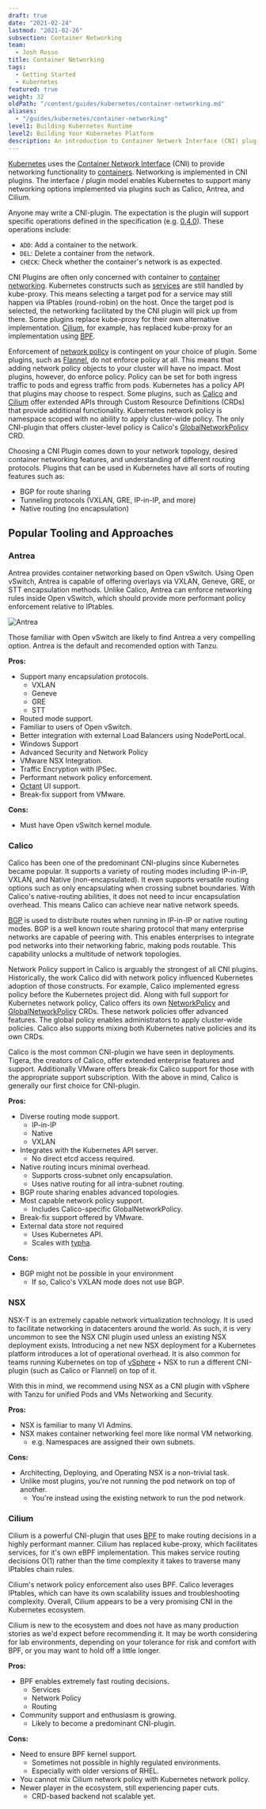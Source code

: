 ```yaml
---
draft: true
date: "2021-02-24"
lastmod: "2021-02-26"
subsection: Container Networking
team:
  - Josh Rosso
title: Container Networking
tags:
  - Getting Started
  - Kubernetes
featured: true
weight: 32
oldPath: "/content/guides/kubernetes/container-networking.md"
aliases:
  - "/guides/kubernetes/container-networking"
level1: Building Kubernetes Runtime
level2: Building Your Kubernetes Platform
description: An introduction to Container Network Interface (CNI) plugins
---
```


[Kubernetes](/guides/what-is-kubernetes/) uses the [Container Network
Interface](https://github.com/containernetworking/cni) (CNI) to provide
networking functionality to [containers](https://tanzu.vmware.com/containers). Networking is implemented in CNI
plugins. The interface / plugin model enables Kubernetes to support many
networking options implemented via plugins such as Calico, Antrea, and Cilium.

Anyone may write a CNI-plugin. The expectation is the plugin will support
specific operations defined in the specification (e.g.
[0.4.0](https://github.com/containernetworking/cni/blob/spec-v0.4.0/SPEC.md#parameters)).
These operations include:

- `ADD`: Add a container to the network.
- `DEL`: Delete a container from the network.
- `CHECK`: Check whether the container's network is as expected.

CNI Plugins are often only concerned with container to [container networking](/blog/a-container-is-a-linux-namespace-and-networking-basics/).
Kubernetes constructs such as
[services](https://kubernetes.io/docs/concepts/services-networking/service/) are
still handled by kube-proxy. This means selecting a target pod for a service may
still happen via IPtables (round-robin) on the host. Once the target pod is
selected, the networking facilitated by the CNI plugin will pick up from there.
Some plugins replace kube-proxy for their own alternative implementation.
[Cilium](https://cilium.io/blog/2019/08/20/cilium-16), for example, has replaced
kube-proxy for an implementation using
[BPF](https://en.wikipedia.org/wiki/Berkeley_Packet_Filter).

Enforcement of [network
policy](https://kubernetes.io/docs/concepts/services-networking/network-policies)
is contingent on your choice of plugin. Some plugins, such as
[Flannel](https://github.com/coreos/flannel), do not enforce policy at all. This
means that adding network policy objects to your cluster will have no impact.
Most plugins, however, do enforce policy. Policy can be set for both ingress
traffic to pods and egress traffic from pods. Kubernetes has a policy API that
plugins may choose to respect. Some plugins, such as
[Calico](https://docs.projectcalico.org/v3.11/reference/resources/networkpolicy)
and [Cilium](https://docs.cilium.io/en/v1.6/kubernetes/policy) offer extended
APIs through Custom Resource Definitions (CRDs) that provide additional
functionality. Kubernetes network policy is namespace scoped with no ability to
apply cluster-wide policy. The only CNI-plugin that offers cluster-level policy
is Calico's
[GlobalNetworkPolicy](https://docs.projectcalico.org/v3.11/reference/resources/globalnetworkpolicy)
CRD.

Choosing a CNI Plugin comes down to your network topology, desired container
networking features, and understanding of different routing protocols. Plugins
that can be used in Kubernetes have all sorts of routing features such as:

- BGP for route sharing
- Tunneling protocols (VXLAN, GRE, IP-in-IP, and more)
- Native routing (no encapsulation)

## Popular Tooling and Approaches

### Antrea

Antrea provides container networking based on Open vSwitch. Using Open vSwitch,
Antrea is capable of offering overlays via VXLAN, Geneve, GRE, or STT
encapsulation methods. Unlike Calico, Antrea can enforce networking rules inside
Open vSwitch, which should provide more performant policy enforcement relative
to IPtables.

![Antrea](images/antrea.png)

Those familiar with Open vSwitch are likely to find Antrea a very compelling
option. Antrea is the default and recomended option with Tanzu.

**Pros:**

- Support many encapsulation protocols.
  - VXLAN
  - Geneve
  - GRE
  - STT
- Routed mode support.
- Familiar to users of Open vSwitch.
- Better integration with external Load Balancers using NodePortLocal.
- Windows Support
- Advanced Security and Network Policy
- VMware NSX Integration.
- Traffic Encryption with IPSec.
- Performant network policy enforcement.
- [Octant](https://github.com/vmware-tanzu/octant) UI support.
- Break-fix support from VMware.

**Cons:**

- Must have Open vSwitch kernel module.

### Calico

Calico has been one of the predominant CNI-plugins since Kubernetes became
popular. It supports a variety of routing modes including IP-in-IP, VXLAN, and
Native (non-encapsulated). It even supports versatile routing options such as
only encapsulating when crossing subnet boundaries. With Calico's native-routing
abilities, it does not need to incur encapsulation overhead. This means Calico
can achieve near native network speeds.

[BGP](https://en.wikipedia.org/wiki/Border_Gateway_Protocol) is used to
distribute routes when running in IP-in-IP or native routing modes. BGP is a
well known route sharing protocol that many enterprise networks are capable of
peering with. This enables enterprises to integrate pod networks into their
networking fabric, making pods routable. This capability unlocks a multitude of
network topologies.

Network Policy support in Calico is arguably the strongest of all CNI plugins.
Historically, the work Calico did with network policy influenced Kubernetes
adoption of those constructs. For example, Calico implemented egress policy
before the Kubernetes project did. Along with full support for Kubernetes
network policy, Calico offers its own
[NetworkPolicy](https://docs.projectcalico.org/v3.11/reference/resources/networkpolicy)
and
[GlobalNetworkPolicy](https://docs.projectcalico.org/v3.11/reference/resources/globalnetworkpolicy)
CRDs. These network policies offer advanced features. The global policy enables
administrators to apply cluster-wide policies. Calico also supports mixing both
Kubernetes native policies and its own CRDs.

Calico is the most common CNI-plugin we have seen in deployments. Tigera, the
creators of Calico, offer extended enterprise features and support. Additionally
VMware offers break-fix Calico support for those with the appropriate support
subscription. With the above in mind, Calico is generally our first choice for
CNI-plugin.

**Pros:**

- Diverse routing mode support.
  - IP-in-IP
  - Native
  - VXLAN
- Integrates with the Kubernetes API server.
  - No direct etcd access required.
- Native routing incurs minimal overhead.
  - Supports cross-subnet only encapsulation.
  - Uses native routing for all intra-subnet routing.
- BGP route sharing enables advanced topologies.
- Most capable network policy support.
  - Includes Calico-specific GlobalNetworkPolicy.
- Break-fix support offered by VMware.
- External data store not required
  - Uses Kubernetes API.
  - Scales with [typha](https://github.com/projectcalico/typha).

**Cons:**

- BGP might not be possible in your environment
  - If so, Calico's VXLAN mode does not use BGP.

### NSX

NSX-T is an extremely capable network virtualization technology. It is used to
facilitate networking in datacenters around the world. As such, it is very
uncommon to see the NSX CNI plugin used unless an existing NSX deployment
exists. Introducing a net new NSX deployment for a Kubernetes platform
introduces a lot of operational overhead. It is also common for teams running
Kubernetes on top of [vSphere](https://core.vmware.com/vmware-vsphere-tanzu) + NSX to run a different CNI-plugin (such as
Calico or Flannel) on top of it.

With this in mind, we recommend using NSX as a CNI plugin with vSphere with Tanzu for unified Pods and VMs Networking and Security.

**Pros:**

- NSX is familiar to many VI Admins.
- NSX makes container networking feel more like normal VM networking.
  - e.g. Namespaces are assigned their own subnets.

**Cons:**

- Architecting, Deploying, and Operating NSX is a non-trivial task.
- Unlike most plugins, you're not running the pod network on top of another.
  - You're instead using the existing network to run the pod network.

### Cilium

Cilium is a powerful CNI-plugin that uses
[BPF](https://en.wikipedia.org/wiki/Berkeley_Packet_Filter) to make routing
decisions in a highly performant manner. Cilium has replaced kube-proxy, which
facilitates services, for it's own eBPF implementation. This makes service
routing decisions O(1) rather than the time complexity it takes to traverse many
IPtables chain rules.

Cilium's network policy enforcement also uses BPF. Calico leverages IPtables,
which can have its own scalability issues and troubleshooting complexity.
Overall, Cilium appears to be a very promising CNI in the Kubernetes ecosystem.

Cilium is new to the ecosystem and does not have as many production stories as
we'd expect before recommending it. It may be worth considering for lab
environments, depending on your tolerance for risk and comfort with BPF, or
you may want to hold off a little longer.

**Pros:**

- BPF enables extremely fast routing decisions.
  - Services
  - Network Policy
  - Routing
- Community support and enthusiasm is growing.
  - Likely to become a predominant CNI-plugin.

**Cons:**

- Need to ensure BPF kernel support.
  - Sometimes not possible in highly regulated environments.
  - Especially with older versions of RHEL.
- You cannot mix Cilium network policy with Kubernetes network policy.
- Newer player in the ecosystem, still experiencing paper cuts.
  - CRD-based backend not scalable yet.
